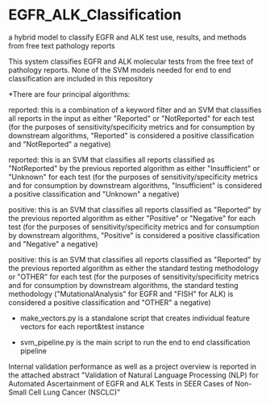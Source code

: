 # EGFR_ALK_Classification
a hybrid model to classify EGFR and ALK test use, results, and methods from free text pathology reports 

This system classifies EGFR and ALK molecular tests from the free text of pathology reports.
None of the SVM models needed for end to end classification are included in this repository


*There are four principal algorithms:

reported: this is a combination of a keyword filter and an SVM that classifies all reports in the input as either "Reported" or "NotReported" for each test
    (for the purposes of sensitivity/specificity metrics and for consumption by downstream algorithms, "Reported" is considered a positive classification and "NotReported" a negative)

reported: this is an SVM that classifies all reports classified as "NotReported" by the previous reported algorithm as either "Insufficient" or "Unknown" for each test
    (for the purposes of sensitivity/specificity metrics and for consumption by downstream algorithms, "Insufficient" is considered a positive classification and "Unknown" a negative)

positive: this is an SVM that classifies all reports classified as "Reported" by the previous reported algorithm as either "Positive" or "Negative" for each test
    (for the purposes of sensitivity/specificity metrics and for consumption by downstream algorithms, "Positive" is considered a positive classification and "Negative" a negative)

positive: this is an SVM that classifies all reports classified as "Reported" by the previous reported algorithm as either the standard testing methodology or "OTHER" for each test
    (for the purposes of sensitivity/specificity metrics and for consumption by downstream algorithms, the standard testing methodology ("MutationalAnalysis" for EGFR and "FISH" for ALK) is considered a positive classification and "OTHER" a negative)
    

- make_vectors.py is a standalone script that creates individual feature vectors for each report&test instance

- svm_pipeline.py is the main script to run the end to end classification pipeline



Internal validation performance as well as a project overview is reported in the attached abstract "Validation of Natural Language Processing (NLP) for Automated Ascertainment of EGFR and ALK Tests in SEER Cases of Non-Small Cell Lung Cancer (NSCLC)"
